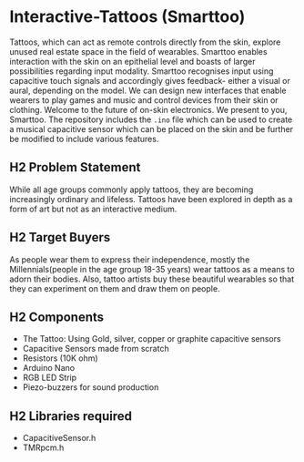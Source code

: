 # Interactive-Tattoos (Smarttoo)
Tattoos, which can act as remote controls directly from the skin, explore unused real estate space in the field of wearables. Smarttoo enables interaction with the skin on an epithelial level and boasts of larger possibilities regarding input modality. Smarttoo recognises input using capacitive touch signals and accordingly gives feedback- either a visual or aural, depending on the model. We can design new interfaces that enable wearers to play games and music and control devices from their skin or clothing. Welcome to the future of on-skin electronics. We present to you, Smarttoo.
The repository includes the `.ino` file which can be used to create a musical capacitive sensor which can be placed on the skin and be further be modified to include various features. 

## H2 Problem Statement
While all age groups commonly apply tattoos, they are becoming increasingly ordinary and lifeless. Tattoos have been explored in depth as a form of art but not as an interactive medium.

## H2 Target Buyers
As people wear them to express their independence, mostly the Millennials(people in the age group 18-35 years) wear tattoos as a means to adorn their bodies. Also, tattoo artists buy these beautiful wearables so that they can experiment on them and draw them on people.

## H2 Components
* The Tattoo: Using Gold, silver, copper or graphite capacitive sensors
* Capacitive Sensors made from scratch 
* Resistors (10K ohm)
* Arduino Nano
* RGB LED Strip
* Piezo-buzzers for sound production

## H2 Libraries required
* CapacitiveSensor.h
* TMRpcm.h
